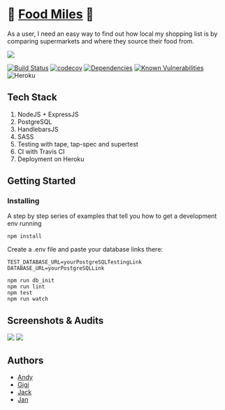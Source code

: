 # :seedling: [Food Miles](https://foodmiles.herokuapp.com/) :seedling:
As a user, I need an easy way to find out how local my shopping list is by comparing supermarkets and where they source their food from.

![](https://media.giphy.com/media/yaxcIHO5OgP4Y/giphy.gif)

[![Build Status](https://travis-ci.com/fac-17/FFFF.svg?branch=master)](https://travis-ci.com/fac-17/FFFF)
[![codecov](https://codecov.io/gh/fac-17/FFFF/branch/master/graph/badge.svg)](https://codecov.io/gh/fac-17/FFFF)
[![Dependencies](http://img.shields.io/david/fac-17/FFFF.svg?style=flat)](https://david-dm.org/fac-17/FFFF)
[![Known Vulnerabilities](https://snyk.io//test/github/fac-17/FFFF/badge.svg?targetFile=package.json)](https://snyk.io//test/github/fac-17/FFFF?targetFile=package.json)
![Heroku](https://heroku-badge.herokuapp.com/?app=foodmiles)

## Tech Stack
1. NodeJS + ExpressJS
2. PostgreSQL
3. HandlebarsJS
4. SASS
5. Testing with tape, tap-spec and supertest
6. CI with Travis CI
7. Deployment on Heroku

## Getting Started

### Installing

A step by step series of examples that tell you how to get a development env running

```
npm install
```
Create a .env file and paste your database links there:
```
TEST_DATABASE_URL=yourPostgreSQLTestingLink
DATABASE_URL=yourPostgreSQLLink
```
```
npm run db_init
npm run lint
npm test
npm run watch
```
## Screenshots & Audits
![](https://i.imgur.com/LrD7pCn.png)
![](https://i.imgur.com/ltjhniA.png)

## Authors

- [Andy](https://github.com/andy-mc-donald)
- [Gigi](https://github.com/gminova)
- [Jack](https://github.com/jackbridger)
- [Jan](https://github.com/crianonim)

